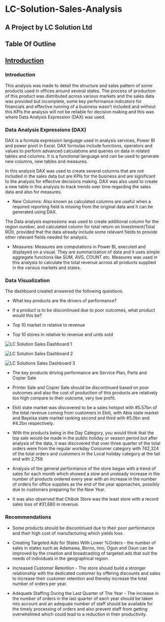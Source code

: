 # LC-Solution-Sales-Analysis
## A Project by LC Solution Ltd

## Table Of Outline
## [Introduction](#introduction)





### Introduction

This analysis was made to detail the structure and sales pattern of some products used in offices around several states. The process of production of this product was distributed across various markets and the sales data was provided but incomplete, some key performance indicators for financials and effective running of a business wasn’t included and without this KPIs the analysis will not be reliable for decision making and this was where Data Analysis Expression (DAX) was used.

### Data Analysis Expressions (DAX)

DAX is a formula expression language used in analysis services, Power BI and power pivot in Excel. DAX formulas include functions, operators and values to perform advanced calculations and queries on data in related tables and columns. It is a functional language and can be used to generate new columns, new tables and measures.

In this analysis DAX was used to create several columns that are not included in the sales data but are KPIs for the business and are significant to the analysis for effective decisions making. DAX was also used to create a new table in this analysis to track trends over time regarding the sales data and also for measures.

* New Columns: Also known as calculated columns are useful when a required reporting field is missing from the original data and it can be generated using DAX.

 The Data analysis expressions was used to create additional column for the region number, and calculated column for total return on Investment(Total ROI), provided that the data already include some relevant fields to provide other relevant fields needed for analysis.

* Measures: Measures are computations in Power BI, executed and displayed on a visual. They are summarization of data and it uses simple aggregate functions like SUM, AVG, COUNT etc. Measures was used in this analysis to calculate the total revenue across all products supplied in the various markets and states.

### Data Visualization

The dashboard created answered the following questions.

* What key products are the drivers of performance?

* If a product is to be discontinued due to poor outcomes, what product would this be?

* Top 10 market in relative to revenue

* Top 10 stores in relative to revenue and units sold

![LC Solution Sales Dashboard 1](https://github.com/user-attachments/assets/ffb42ca3-77f9-440a-ada6-f52080a395de)

![LC Solution Sales Dashboard 2](https://github.com/user-attachments/assets/85049a96-1c47-4104-b597-8f66cb1e76ae)

![LC Solutions Sales Dashboard 3](https://github.com/user-attachments/assets/3eb74272-a2b3-4514-b9c9-f393f305465d)
                                         
* The key products driving performance are Service Plan, Parts and Copier Sale

* Printer Sale and Copier Sale should be discontinued based on poor outcomes and also the cost of production of this products are relatively too high compare to their outcome, very low profit.

* Ekiti state market was discovered to be a sales hotspot with #5.57bn of the total revenue coming from customers in Ekiti, with Abia state market and Bayelsa state market ranking second and third with #5.0bn and #4.2bn respectively.

* With the products being in the Day Category, you would think that the top sale would-be made in the public holiday or season period but after analysis of the data, it was discovered that over three quarter of the total orders were from the regular workday Consumer category with 742,324 of the total orders and customers in the Local holiday category at the tail end with 2,759.

* Analysis of the general performance of the store began with a trend of sales for each month which showed a slow and unsteady increase in the number of products ordered every year with an increase in the number of orders for office supplies as the end of the year approaches, possibly due to customers preparing for the New Year.

* It was also observed that Chibok Store was the least store with a record sales loss of #31,680 in revenue.

### Recommendations

* Some products should be discontinued due to their poor performance and their high cost of manufacturing which yields loss.

* Creating Targeted Ads for States With Lower %Orders - the number of sales in states such as Adamawa, Borno, Imo, Ogun and Osun can be improved by the creation and broadcasting of targeted ads that suit the needs of individuals in the geographical region.

* Increased Customer Retention - The store should build a stronger relationship with the dedicated customer by offering discounts and sales to increase their customer retention and thereby increase the total number of orders per year.

* Adequate Staffing During the Last Quarter of The Year - The increase in the number of orders in the last quarter of each year should be taken into account and an adequate number of staff should be available for the timely processing of orders and also prevent staff from getting overwhelmed which could lead to a reduction in their productivity.






